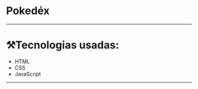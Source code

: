 # Pokedéx
---
# ⚒️Tecnologias usadas:
<ul>
<li>HTML</li>
<li>CSS</li>
<li>JavaScript</li>
</ul>

---
